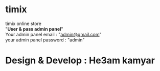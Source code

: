 # timix
timix online store
<br/>
"<b>User & pass admin panel</b>"
<br/>
Your admin panel email : "admin@gmail.com"
<br/>
your admin panel password : "admin"
<br/>
# Design & Develop : He3am kamyar
